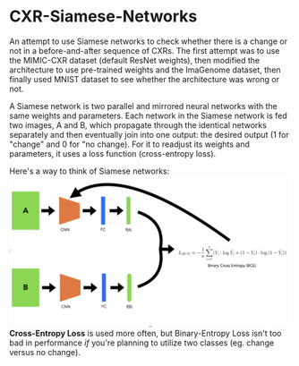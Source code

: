 # CXR-Siamese-Networks
An attempt to use Siamese networks to check whether there is a change or not in a before-and-after sequence of CXRs. The first attempt was to use the MIMIC-CXR dataset (default ResNet weights), then modified the architecture to use pre-trained weights and the ImaGenome dataset, then finally used MNIST dataset to see whether the architecture was wrong or not.

A Siamese network is two parallel and mirrored neural networks with the same weights and parameters. Each network in the Siamese network is fed two images, A and B, which propagate through the identical networks separately and then eventually join into one output: the desired output (1 for "change" and 0 for "no change). For it to readjust its weights and parameters, it uses a loss function (cross-entropy loss). 

Here's a way to think of Siamese networks:
![Siamese Networks Diagram](https://github.com/tdserapio/CXR-Siamese-Networks/blob/main/Siamese%20Network%20Diagrams.png?raw=true)
**Cross-Entropy Loss** is used more often, but Binary-Entropy Loss isn't too bad in performance *if* you're planning to utilize two classes (eg. change versus no change). 
